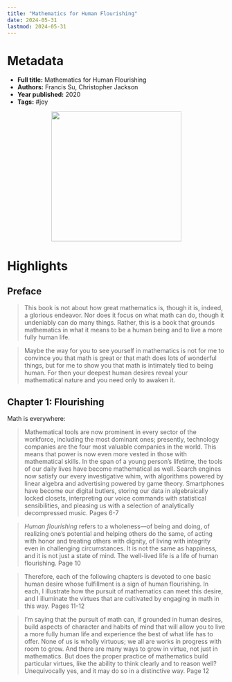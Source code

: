 ```yaml
---
title: "Mathematics for Human Flourishing"
date: 2024-05-31
lastmod: 2024-05-31
---
```

# Metadata

- **Full title:** Mathematics for Human Flourishing
- **Authors:** Francis Su, Christopher Jackson
- **Year published:** 2020
- **Tags:** #joy

<center>
<img src="https://m.media-amazon.com/images/I/81PPPf7UkEL._SL1500_.jpg" height="300">
</center>

# Highlights

## Preface

> This book is not about how great mathematics is, though it is, indeed, a glorious endeavor. Nor does it focus on what math can do, though it undeniably can do many things. Rather, this is a book that grounds mathematics in what it means to be a human being and to live a more fully human life.

> Maybe the way for you to see yourself in mathematics is not for me to convince you that math is great or that math does lots of wonderful things, but for me to show you that math is intimately tied to being human. For then your deepest human desires reveal your mathematical nature and you need only to awaken it.

## Chapter 1: Flourishing

Math is everywhere:

> Mathematical tools are now prominent in every sector of the workforce, including the most dominant ones; presently, technology companies are the four most valuable companies in the world. This means that power is now even more vested in those with mathematical skills. In the span of a young person’s lifetime, the tools of our daily lives have become mathematical as well. Search engines now satisfy our every investigative whim, with algorithms powered by linear algebra and advertising powered by game theory. Smartphones have become our digital butlers, storing our data in algebraically locked closets, interpreting our voice commands with statistical sensibilities, and pleasing us with a selection of analytically decompressed music.
> Pages 6-7

> *Human flourishing* refers to a wholeness—of being and doing, of realizing one’s potential and helping others do the same, of acting with honor and treating others with dignity, of living with integrity even in challenging circumstances. It is not the same as happiness, and it is not just a state of mind. The well-lived life is a life of human flourishing.
> Page 10

> Therefore, each of the following chapters is devoted to one basic human desire whose fulfillment is a sign of human flourishing. In each, I illustrate how the pursuit of mathematics can meet this desire, and I illuminate the virtues that are cultivated by engaging in math in this way.
> Pages 11-12

> I’m saying that the pursuit of math can, if grounded in human desires, build aspects of character and habits of mind that will allow you to live a more fully human life and experience the best of what life has to offer. None of us is wholly virtuous; we all are works in progress with room to grow. And there are many ways to grow in virtue, not just in mathematics. But does the proper practice of mathematics build particular virtues, like the ability to think clearly and to reason well? Unequivocally yes, and it may do so in a distinctive way.
> Page 12
